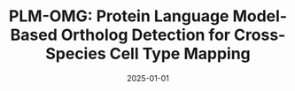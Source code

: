 ---
title: "PLM-OMG: Protein Language Model-Based Ortholog Detection for Cross-Species Cell Type Mapping"
collection: publications
permalink: /publication/plm-omg-ortholog-detection
excerpt: "The paper presents PLM-OMG, a protein language model framework for efficient, cross-species ortholog detection and cell type mapping in plants."
date: 2025-01-01
authors: "Tran N Chau, Song Li"
publication: "bioRxiv"
doi: "https://www.biorxiv.org/content/10.1101/2025.05.30.657127v1.full"
---
